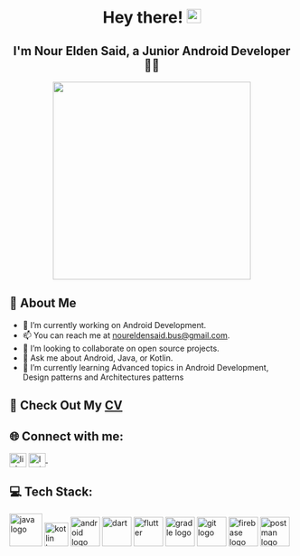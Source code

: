    <h1 align="center">Hey there! <img src="https://media.giphy.com/media/hvRJCLFzcasrR4ia7z/giphy.gif" width="25"></h1>
<h2 align="center">I'm Nour Elden Said, a Junior Android Developer 👨‍💻</h2>

<p align="center"><img  src= "https://user-images.githubusercontent.com/93207605/235039871-3b441576-6068-4c3a-b597-fe0c40083806.gif" width ="350px" ></p>

## 👾 About Me
- 🔭 I’m currently working on Android Development.
- 📫 You can reach me at noureldensaid.bus@gmail.com.
- 👯 I’m looking to collaborate on open source projects.
- 💬 Ask me about Android, Java, or Kotlin.
- 🌱 I’m currently learning Advanced topics in Android Development, Design patterns and Architectures patterns
 
## 📄 Check Out My [CV](https://drive.google.com/file/d/1D6LD_h91IaLSnZsmpZmwYNGndKRFJTCe/view?usp=share_link)

## 🌐 Connect with me:
<p align="left">
<a href="https://linkedin.com/in/noureldensaid" target="_blank"><img align="center"
src="https://raw.githubusercontent.com/rahuldkjain/github-profile-readme-generator/master/src/images/icons/Social/linked-in-alt.svg"
alt="linkedIn" height="25px" width="30px" /></a>
   <a href="https://leetcode.com/nourmorgan01/" target="_blank">
    <img align="center" alt="leetcode | GitHub" height="25px" width="30px" src="https://user-images.githubusercontent.com/93207605/235032353-6061a726-e619-4c1c-b311-f71571a059bd.png" />
  </a> &nbsp;&nbsp;
</p>

## 💻 Tech Stack:
<p align="left">
<img src="https://cdn.jsdelivr.net/gh/devicons/devicon/icons/java/java-original-wordmark.svg" height="58" width="58" alt="java logo" />
<img src="https://github.com/noureldensaid/noureldensaid/assets/93207605/98209d18-57e3-4a62-9895-68993b5b6ba7" height="42" width="42" alt="kotlin logo" />
<img src="https://cdn.jsdelivr.net/gh/devicons/devicon/icons/androidstudio/androidstudio-original.svg" height="52" width="52" alt="android logo" />
<img src="https://cdn.jsdelivr.net/gh/devicons/devicon/icons/dart/dart-original.svg" height="52" width="52" alt="dart" />
<img src="https://cdn.jsdelivr.net/gh/devicons/devicon/icons/flutter/flutter-original.svg" height="52" width="52" alt="flutter" />
<img src="https://cdn.jsdelivr.net/gh/devicons/devicon/icons/gradle/gradle-plain.svg" height="52" width="52" alt="gradle logo" />
<img src="https://cdn.jsdelivr.net/gh/devicons/devicon/icons/git/git-original.svg" height="52" width="52" alt="git logo" />
<img src="https://cdn.jsdelivr.net/gh/devicons/devicon/icons/firebase/firebase-plain.svg" height="52" width="52" alt="firebase logo" />
<img src="https://github.com/noureldensaid/noureldensaid/assets/93207605/db83f659-23b4-4154-a211-0a6fd2b1316e" height="52" width="52" alt="postman logo" />
</p>

 
 
 
 
   
